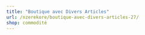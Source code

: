 ```yaml
---
title: "Boutique avec Divers Articles"
url: /nzerekore/boutique-avec-divers-articles-27/
shop: commodité
---
```

